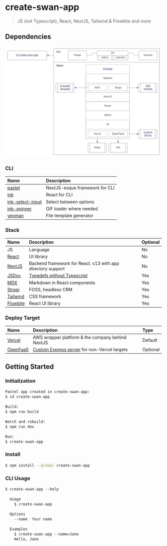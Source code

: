 # create-swan-app
> JS (not Typescript), React, NextJS, Tailwind & Flowbite and more

## Dependencies
![diagram](./docs/images/diagram.svg)

### CLI

| Name | Description | 
|:-----|:------------|
| [pastel](https://github.com/vadimdemedes/pastel) | NextJS-esque framework for CLI |
| [ink](https://github.com/vadimdemedes/ink) | React for CLI |
| [ink-select-input](https://www.npmjs.com/package/ink-select-input) | Select between options | 
| [ink-spinner](https://www.npmjs.com/package/ink-spinner) | GIF loader where needed |
| [yeoman](https://www.npmjs.com/package/yeoman-generator) | File template generator |

### Stack

| Name | Description | Optional | 
|:-----|:------------|:---------|
| JS | Language | No | 
| [React](https://react.dev/) | UI library | No | 
| [NextJS](https://nextjs.org/) | Backend framework for React. v13 with app directory support | No |
| [JSDoc](https://jsdoc.app/) | [Typedefs without Typescript](https://ianmitchell.dev/blog/using-intellisense-with-jsdoc) | Yes |  
| [MDX](https://mdxjs.com/) | Markdown in React components | Yes | 
| [Strapi](https://strapi.io/features) | FOSS, headless CRM | Yes | 
| [Tailwind](https://tailwindcss.com/) | CSS framework | Yes |
| [Flowbite](https://flowbite.com/) | React UI library | Yes |

### Deploy Target

| Name | Description | Type | 
|:-----|:------------|:---------|
| [Vercel](https://vercel.com/) | AWS wrapper platform & the company behind NextJS | Default |  
| [OpenFaaS](https://www.openfaas.com/) | [Custom Express server](https://nextjs.org/docs/pages/building-your-application/configuring/custom-server) for non-Vercel targets  | Optional | 

## Getting Started

### Initialization 
```
Pastel app created in create-swan-app:
$ cd create-swan-app

Build:
$ npm run build

Watch and rebuild:
$ npm run dev

Run:
$ create-swan-app
```

### Install

```bash
$ npm install --global create-swan-app
```

### CLI Usage

```
$ create-swan-app --help

  Usage
    $ create-swan-app

  Options
    --name  Your name

  Examples
    $ create-swan-app --name=Jane
    Hello, Jane
```
